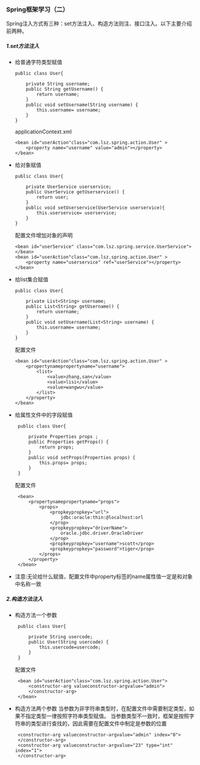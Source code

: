 ### Spring框架学习（二）
   Spring注入方式有三种：set方法注入、构造方法则注、接口注入。以下主要介绍前两种。

##### 1.set方法注入

  - 给普通字符类型赋值
  
		public class User{
	
			private String username;
			public String getUsername() {
				return username;
			}
			public void setUsername(String username) {
				this.username= username;
			}
		}

	applicationContext.xml
	
    	<bean id="userAction"class="com.lsz.spring.action.User" >
        	<property name="username" value="admin"></property>
    	</bean>

  - 给对象赋值

		public class User{
	
			private UserService userservice;
			public UserService getUserservice() {
				return user;
			}
			public void setUserservice(UserService userservice){
				this.userservice= userservice;
			}
		}
		
	配置文件增加对象的声明
	
	<!--对象的声明-->
		
		<bean id="userService" class="com.lsz.spring.service.UserService"></bean>
		<bean id="userAction"class="com.lsz.spring.action.User" >
   			<property name="userservice" ref="userService"></property>
		</bean>

  - 给list集合赋值

		public class User{
	
			private List<String> username;
			public List<String> getUsername() {
				return username;
			}
			public void setUsername(List<String> username) {
				this.username= username;
			}
		}

	配置文件
		
		<bean id="userAction"class="com.lsz.spring.action.User" >
			<propertynamepropertyname="username">
				<list>
					<value>zhang,san</value>
					<value>lisi</value>
					<value>wangwu</value>
				</list>
			</property>
		</bean>


 - 给属性文件中的字段赋值

		public class User{
        
			private Properties props ;
			public Properties getProps() {
				return props;
			}
			public void setProps(Properties props) {
				this.props= props;
			}
		}

	配置文件
		
		<bean>
			<propertynamepropertyname="props">
				<props>
					<propkeypropkey="url">
						jdbc:oracle:thin:@localhost:orl
					</prop>
					<propkeypropkey="driverName">
						oracle.jdbc.driver.OracleDriver
					</prop>
					<propkeypropkey="username">scott</prop>
					<propkeypropkey="password">tiger</prop>
				</props>
			</property>
		</bean>

 - 注意:无论给什么赋值，配置文件中property标签的name属性值一定是和对象中名称一致

##### 2.构造方法注入

 - 构造方法一个参数
	
		public class User{
        	
			private String usercode;
			public User(String usercode) {
				this.usercode=usercode;
			}
		}
	配置文件
	
		<bean id="userAction"class="com.lsz.spring.action.User">
			<constructor-arg valueconstructor-argvalue="admin">
			</constructor-arg>
		</bean>
 - 构造方法两个参数
	当参数为非字符串类型时，在配置文件中需要制定类型，如果不指定类型一律按照字符串类型赋值。
	当参数类型不一致时，框架是按照字符串的类型进行查找的，因此需要在配置文件中制定是参数的位置
	
		<constructor-arg valueconstructor-argvalue="admin" index="0">
		</constructor-arg>
		<constructor-arg valueconstructor-argvalue="23" type="int" index="1">
		</constructor-arg>
